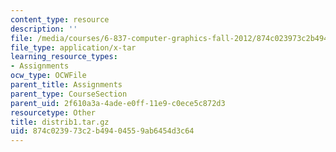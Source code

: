 ```yaml
---
content_type: resource
description: ''
file: /media/courses/6-837-computer-graphics-fall-2012/874c023973c2b49404559ab6454d3c64_distrib1.tar.gz
file_type: application/x-tar
learning_resource_types:
- Assignments
ocw_type: OCWFile
parent_title: Assignments
parent_type: CourseSection
parent_uid: 2f610a3a-4ade-e0ff-11e9-c0ece5c872d3
resourcetype: Other
title: distrib1.tar.gz
uid: 874c0239-73c2-b494-0455-9ab6454d3c64
---
```


